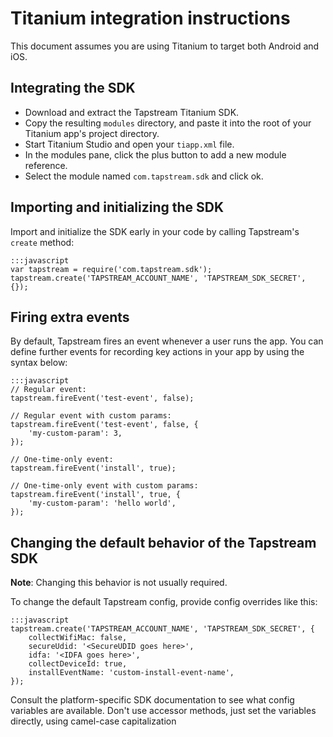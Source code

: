 # Titanium integration instructions

This document assumes you are using Titanium to target both Android and iOS.

## Integrating the SDK

* Download and extract the Tapstream Titanium SDK.
* Copy the resulting `modules` directory, and paste it into the root of your Titanium app's project directory.
* Start Titanium Studio and open your `tiapp.xml` file.
* In the modules pane, click the plus button to add a new module reference.
* Select the module named `com.tapstream.sdk` and click ok.

## Importing and initializing the SDK

Import and initialize the SDK early in your code by calling Tapstream's `create` method:

    :::javascript
    var tapstream = require('com.tapstream.sdk');
    tapstream.create('TAPSTREAM_ACCOUNT_NAME', 'TAPSTREAM_SDK_SECRET', {});

## Firing extra events

By default, Tapstream fires an event whenever a user runs the app. You can define further events for recording key actions in your app by using the syntax below:

    :::javascript
    // Regular event:
    tapstream.fireEvent('test-event', false);

    // Regular event with custom params:
    tapstream.fireEvent('test-event', false, {
        'my-custom-param': 3,
    });

    // One-time-only event:
    tapstream.fireEvent('install', true);

    // One-time-only event with custom params:
    tapstream.fireEvent('install', true, {
        'my-custom-param': 'hello world',
    });

## Changing the default behavior of the Tapstream SDK

**Note**: Changing this behavior is not usually required.

To change the default Tapstream config, provide config overrides like this:

    :::javascript
    tapstream.create('TAPSTREAM_ACCOUNT_NAME', 'TAPSTREAM_SDK_SECRET', {
        collectWifiMac: false,
        secureUdid: '<SecureUDID goes here>',
        idfa: '<IDFA goes here>',
        collectDeviceId: true,
        installEventName: 'custom-install-event-name',
    });

Consult the platform-specific SDK documentation to see what config variables are available.  Don't use accessor methods, just set the variables directly, using camel-case capitalization

